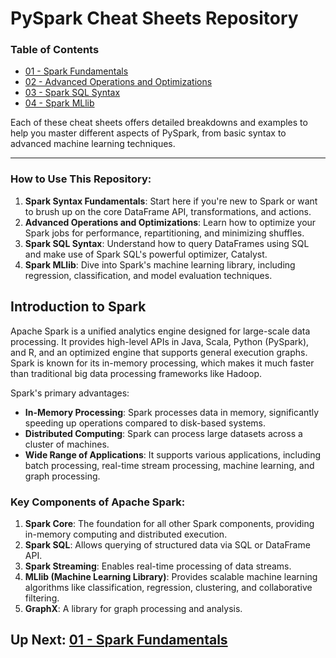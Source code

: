 # PySpark Cheat Sheets Repository

### Table of Contents

- [01 - Spark Fundamentals](./01-Spark-Fundamentals.md)
- [02 - Advanced Operations and Optimizations](./02-Advanced-Operations-Optimizations.md)
- [03 - Spark SQL Syntax](./03-Spark-SQL-Synthax.md)
- [04 - Spark MLlib](./04-Spark-MLlib.md)

Each of these cheat sheets offers detailed breakdowns and examples to help you master different aspects of PySpark, from basic syntax to advanced machine learning techniques.

---

### How to Use This Repository:

1. **Spark Syntax Fundamentals**: Start here if you're new to Spark or want to brush up on the core DataFrame API, transformations, and actions.
2. **Advanced Operations and Optimizations**: Learn how to optimize your Spark jobs for performance, repartitioning, and minimizing shuffles.
3. **Spark SQL Syntax**: Understand how to query DataFrames using SQL and make use of Spark SQL's powerful optimizer, Catalyst.
4. **Spark MLlib**: Dive into Spark's machine learning library, including regression, classification, and model evaluation techniques.


## Introduction to Spark

Apache Spark is a unified analytics engine designed for large-scale data processing. It provides high-level APIs in Java, Scala, Python (PySpark), and R, and an optimized engine that supports general execution graphs. Spark is known for its in-memory processing, which makes it much faster than traditional big data processing frameworks like Hadoop.

Spark's primary advantages:
- **In-Memory Processing**: Spark processes data in memory, significantly speeding up operations compared to disk-based systems.
- **Distributed Computing**: Spark can process large datasets across a cluster of machines.
- **Wide Range of Applications**: It supports various applications, including batch processing, real-time stream processing, machine learning, and graph processing.

### Key Components of Apache Spark:

1. **Spark Core**: The foundation for all other Spark components, providing in-memory computing and distributed execution.
2. **Spark SQL**: Allows querying of structured data via SQL or DataFrame API.
3. **Spark Streaming**: Enables real-time processing of data streams.
4. **MLlib (Machine Learning Library)**: Provides scalable machine learning algorithms like classification, regression, clustering, and collaborative filtering.
5. **GraphX**: A library for graph processing and analysis.


## Up Next: [01 - Spark Fundamentals](./01-Spark-Fundamentals.md)